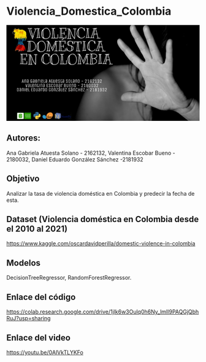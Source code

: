 # Violencia_Domestica_Colombia
<img src="Presentacion/BANNER%20IAA.jpg">

## Autores:

Ana Gabriela Atuesta Solano - 2162132, Valentina Escobar Bueno - 2180032, Daniel Eduardo González Sánchez -2181932

## Objetivo
Analizar la tasa de violencia doméstica en Colombia y predecir la fecha de esta.

## Dataset (Violencia doméstica en Colombia desde el 2010 al 2021)
https://www.kaggle.com/oscardavidperilla/domestic-violence-in-colombia

## Modelos
DecisionTreeRegressor, RandomForestRegressor.

## Enlace del código
https://colab.research.google.com/drive/1jlk6w3Oulq0h6Ny_lmIl9PAQGjQbhRuJ?usp=sharing

## Enlace del video
https://youtu.be/0AlVkTLYKFo
